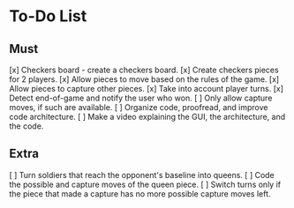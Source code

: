 
# To-Do List

## Must

[x] Checkers board - create a checkers board.
[x] Create checkers pieces for 2 players.
[x] Allow pieces to move based on the rules of the game.
[x] Allow pieces to capture other pieces.
[x] Take into account player turns.
[x] Detect end-of-game and notify the user who won.
[ ] Only allow capture moves, if such are available.
[ ] Organize code, proofread, and improve code architecture.
[ ] Make a video explaining the GUI, the architecture, and the code.

## Extra

[ ] Turn soldiers that reach the opponent's baseline into queens.
[ ] Code the possible and capture moves of the queen piece.
[ ] Switch turns only if the piece that made a capture has no more possible capture moves left.
